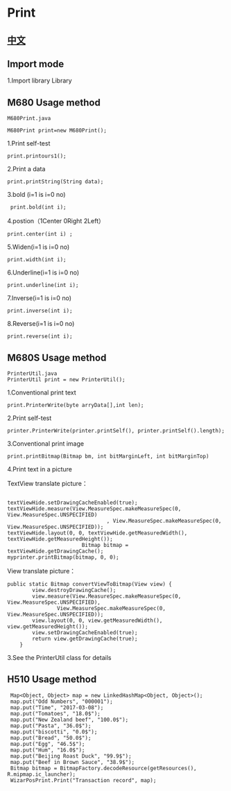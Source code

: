 # Print <br/>
## <a href="https://github.com/wuxinxi/Print">中文</a>
## Import mode<br>
1.Import library Library <br>
## M680 Usage method
```
M680Print.java

M680Print print=new M680Print();
```
1.Print self-test
 ```
 print.printours1();
 ```
2.Print a data
```
print.printString(String data);
```
3.bold (i=1 is i=0 no)
```
 print.bold(int i);
```
4.postion（1Center 0Right 2Left）
```
print.center(int i) ;
```
5.Widen(i=1 is i=0 no)
```
print.width(int i);
```
6.Underline(i=1 is i=0 no)
```
print.underline(int i);
```
7.Inverse(i=1 is i=0 no)
```
print.inverse(int i);
```
8.Reverse(i=1 is i=0 no)
```
print.reverse(int i);
```
## M680S Usage method
```
PrinterUtil.java 
PrinterUtil print = new PrinterUtil();
```
1.Conventional print text
```
print.PrinterWrite(byte arryData[],int len);
```
2.Print self-test
```
printer.PrinterWrite(printer.printSelf(), printer.printSelf().length);
```
3.Conventional print image
```
print.printBitmap(Bitmap bm, int bitMarginLeft, int bitMarginTop)
```
4.Print text in a picture

TextView translate picture：<br>
```

textViewHide.setDrawingCacheEnabled(true);
textViewHide.measure(View.MeasureSpec.makeMeasureSpec(0, View.MeasureSpec.UNSPECIFIED)
                                , View.MeasureSpec.makeMeasureSpec(0, View.MeasureSpec.UNSPECIFIED));
textViewHide.layout(0, 0, textViewHide.getMeasuredWidth(), textViewHide.getMeasuredHeight());
                        Bitmap bitmap = textViewHide.getDrawingCache();
myprinter.printBitmap(bitmap, 0, 0);

```
View translate picture： <br>
```
public static Bitmap convertViewToBitmap(View view) {
        view.destroyDrawingCache();
        view.measure(View.MeasureSpec.makeMeasureSpec(0, View.MeasureSpec.UNSPECIFIED),
                View.MeasureSpec.makeMeasureSpec(0, View.MeasureSpec.UNSPECIFIED));
        view.layout(0, 0, view.getMeasuredWidth(), view.getMeasuredHeight());
        view.setDrawingCacheEnabled(true);
        return view.getDrawingCache(true);
    }
```
3.See the PrinterUtil class for details
## H510 Usage method
```
 Map<Object, Object> map = new LinkedHashMap<Object, Object>();
 map.put("Odd Numbers", "000001");
 map.put("Time", "2017-03-08");
 map.put("Tomatoes", "18.0$");
 map.put("New Zealand beef", "100.0$");
 map.put("Pasta", "36.0$");
 map.put("biscotti", "0.0$");
 map.put("Bread", "50.0$");
 map.put("Egg", "46.5$");
 map.put("Hum", "16.0$");
 map.put("Beijing Roast Duck", "99.9$");
 map.put("Beef in Brown Sauce", "38.9$");
 Bitmap bitmap = BitmapFactory.decodeResource(getResources(), R.mipmap.ic_launcher);
 WizarPosPrint.Print("Transaction record", map);
```
